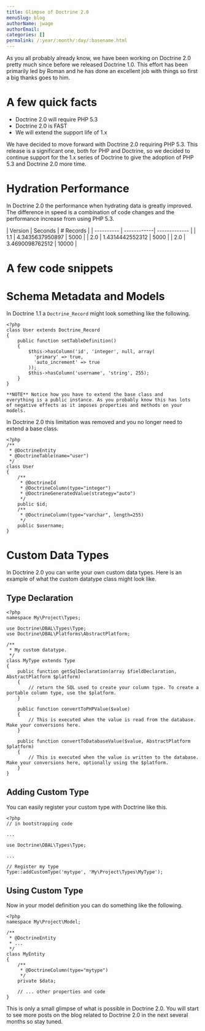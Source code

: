 ```yaml
---
title: Glimpse of Doctrine 2.0
menuSlug: blog
authorName: jwage 
authorEmail: 
categories: []
permalink: /:year/:month/:day/:basename.html
---
```

As you all probably already know, we have been working on Doctrine 2.0
pretty much since before we released Doctrine 1.0. This effort has been
primarily led by Roman and he has done an excellent job with things so
first a big thanks goes to him.

A few quick facts
=================

-   Doctrine 2.0 will require PHP 5.3
-   Doctrine 2.0 is FAST
-   We will extend the support life of 1.x

We have decided to move forward with Doctrine 2.0 requiring PHP 5.3.
This release is a significant one, both for PHP and Doctrine, so we
decided to continue support for the 1.x series of Doctrine to give the
adoption of PHP 5.3 and Doctrine 2.0 more time.

Hydration Performance
=====================

In Doctrine 2.0 the performance when hydrating data is greatly improved.
The difference in speed is a combination of code changes and the
performance increase from using PHP 5.3.

| Version | Seconds | \# Records | | ---------- | ------------|
------------- | | 1.1 | 4.3435637950897 | 5000 | | 2.0 | 1.4314442552312
| 5000 | | 2.0 | 3.4690098762512 | 10000 |

A few code snippets
===================

Schema Metadata and Models
==========================

In Doctrine 1.1 a `Doctrine_Record` might look something like the
following.

~~~~ {.sourceCode .php}
<?php
class User extends Doctrine_Record
{
    public function setTableDefinition()
    {
        $this->hasColumn('id', 'integer', null, array(
          'primary' => true,
          'auto_increment' => true
        ));
        $this->hasColumn('username', 'string', 255);
    }
}

**NOTE** Notice how you have to extend the base class and
everything is a public instance. As you probably know this has lots
of negative effects as it imposes properties and methods on your
models.
~~~~

In Doctrine 2.0 this limitation was removed and you no longer need to
extend a base class.

~~~~ {.sourceCode .php}
<?php
/**
 * @DoctrineEntity
 * @DoctrineTable(name="user")
 */
class User
{
    /**
     * @DoctrineId
     * @DoctrineColumn(type="integer")
     * @DoctrineGeneratedValue(strategy="auto")
     */
    public $id;
    /**
     * @DoctrineColumn(type="varchar", length=255)
     */
    public $username;
}
~~~~

Custom Data Types
=================

In Doctrine 2.0 you can write your own custom data types. Here is an
example of what the custom datatype class might look like.

Type Declaration
----------------

~~~~ {.sourceCode .php}
<?php
namespace My\Project\Types;

use Doctrine\DBAL\Types\Type;
use Doctrine\DBAL\Platforms\AbstractPlatform;

/**
 * My custom datatype.
 */
class MyType extends Type
{
    public function getSqlDeclaration(array $fieldDeclaration, AbstractPlatform $platform)
    {
        // return the SQL used to create your column type. To create a portable column type, use the $platform.
    }

    public function convertToPHPValue($value)
    {
        // This is executed when the value is read from the database. Make your conversions here.
    }

    public function convertToDatabaseValue($value, AbstractPlatform $platform)
    {
        // This is executed when the value is written to the database. Make your conversions here, optionally using the $platform.
    }
}
~~~~

Adding Custom Type
------------------

You can easily register your custom type with Doctrine like this.

~~~~ {.sourceCode .php}
<?php
// in bootstrapping code

...

use Doctrine\DBAL\Types\Type;

...

// Register my type
Type::addCustomType('mytype', 'My\Project\Types\MyType');
~~~~

Using Custom Type
-----------------

Now in your model definition you can do something like the following.

~~~~ {.sourceCode .php}
<?php
namespace My\Project\Model;

/**
 * @DoctrineEntity
 * ...
 */
class MyEntity
{
    /**
     * @DoctrineColumn(type="mytype")
     */
    private $data;

    // ... other properties and code
}
~~~~

This is only a small glimpse of what is possible in Doctrine 2.0. You
will start to see more posts on the blog related to Doctrine 2.0 in the
next several months so stay tuned.
